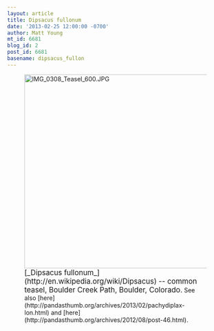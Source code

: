 ```yaml
---
layout: article
title: Dipsacus fullonum
date: '2013-02-25 12:00:00 -0700'
author: Matt Young
mt_id: 6681
blog_id: 2
post_id: 6681
basename: dipsacus_fullon
---
```

<figure>
<img src="{{ site.baseurl }}/uploads/2013/IMG_0308_Teasel_600.JPG" alt="IMG_0308_Teasel_600.JPG" width="600" height="450" />
<figcaption markdown="span">
<big>[_Dipsacus fullonum_](http://en.wikipedia.org/wiki/Dipsacus) -- common teasel, Boulder Creek Path, Boulder, Colorado.</big>  See also [here](http://pandasthumb.org/archives/2013/02/pachydiplax-lon.html) and [here](http://pandasthumb.org/archives/2012/08/post-46.html).

</figcaption>
</figure>

